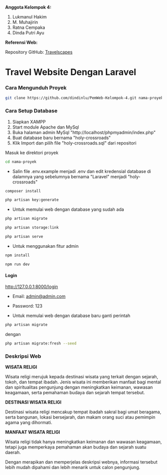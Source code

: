 **Anggota Kelompok 4:**
1. Lukmanul Hakim
2. M. Muhajirin
3. Ratna Cempaka
4. Dinda Putri Ayu

**Referensi Web:**

Repository GitHub: [Travelscapes](https://github.com/AtharvaKulkarniIT/Travelscapes)

# Travel Website Dengan Laravel

### Cara Mengunduh Proyek

```bash
git clone https://github.com/dindinlu/PemWeb-Kelompok-4.git nama-proyek
```

### Cara Setup Database
1. Siapkan XAMPP
2. Start module Apache dan MySql
3. Buka halaman admin MySql "http://localhost/phpmyadmin/index.php"
4. Buat database baru bernama "holy-crossroads"
5. Klik Import dan pilih file "holy-crossroads.sql" dari repositori

Masuk ke direktori proyek

```bash
cd nama-proyek
```

- Salin file .env.example menjadi .env dan edit kredensial database di dalamnya yang sebelumnya bernama "Laravel" menjadi "holy-crossroads"

```bash
composer install
```

```bash
php artisan key:generate
```

- Untuk memulai web dengan database yang sudah ada

```bash
php artisan migrate
```

```bash
php artisan storage:link
```

```bash
php artisan serve
```

- Untuk menggunakan fitur admin

```bash
npm install
```

```bash
npm run dev
```

#### Login

http://127.0.0.1:8000/login

- Email: admin@admin.com
- Password: 123

- Untuk memulai web dengan database baru ganti perintah
```bash
php artisan migrate
```
  dengan
```bash
php artisan migrate:fresh --seed
```

### Deskripsi Web

**WISATA RELIGI**

Wisata religi merujuk kepada destinasi wisata yang terkait dengan sejarah, tokoh, dan tempat ibadah. Jenis wisata ini memberikan manfaat bagi mental dan spiritualitas pengunjung dengan meningkatkan keimanan, wawasan keagamaan, serta pemahaman budaya dan sejarah tempat tersebut.

**DESTINASI WISATA RELIGI**

Destinasi wisata religi mencakup tempat ibadah sakral bagi umat beragama, serta bangunan, lokasi bersejarah, dan makam orang suci atau pemimpin agama yang dihormati.

**MANFAAT WISATA RELIGI**

Wisata religi tidak hanya meningkatkan keimanan dan wawasan keagamaan, tetapi juga memperkaya pemahaman akan budaya dan sejarah suatu daerah.

Dengan merapikan dan memperjelas deskripsi webnya, informasi tersebut lebih mudah dipahami dan lebih menarik untuk calon pengunjung.
